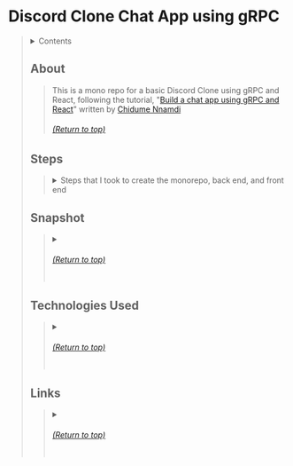 # Discord Clone Chat App using gRPC
> <details>
>   <summary>Contents</summary>
>
>> | [About](https://github.com/mmmoore1313/React-ChatApp-with-gRPC-monorepo#about) | [Technologies Used](https://github.com/mmmoore1313/React-ChatApp-with-gRPC-monorepo#technologies-used) |
>> |--|--|
>> | [Steps](https://github.com/mmmoore1313/React-ChatApp-with-gRPC-monorepo#steps) | [Links](https://github.com/mmmoore1313/React-ChatApp-with-gRPC-monorepo#links) |
>> | [Snappshot](https://github.com/mmmoore1313/React-ChatApp-with-gRPC-monorepo#snapshot) | |
>>
> </details>
>
>
> ## About
>> This is a mono repo for a basic Discord Clone using gRPC and React, following the tutorial, "[Build a chat app using gRPC and React](https://daily.dev/blog/build-a-chat-app-using-grpc-and-reactjs)" written by [Chidume Nnamdi](https://app.daily.dev/chidumennamdi)
>> ###### [(Return to top)](https://github.com/mmmoore1313/React-ChatApp-with-gRPC-monorepo#discord-clone-chat-app-using-grpc)
>
>
> ## Steps
>> <details>
>>  <summary>Steps that I took to create the monorepo, back end, and front end</summary>
>> 
>>> <details>
>>>  <summary><b><a href="https://monorepo.guide/getting-started">Monorepo</a></b></summary>
>>>
>>>> <details>
>>>>  <summary>1. Initialize your repository</summary>
>>>>
>>>>> 1.1- `mkdir <repo name>`  
>>>>> 1.2- `cd <repo name>`  
>>>>> 1.3- `git init`  
>>>>
>>>> </details>
>>>> <details>
>>>>  <summary>2. Add a <code>.gitignore</code></summary>
>>>>
>>>>> 2.1- `touch .gitignore`  
>>>>> 2.2- In the `.gitignore`, add:  
>>>>>> ```
>>>>>> node_modules/
>>>>>> .next
>>>>>> dist
>>>>>> ```
>>>>
>>>> </details>
>>>> <details>
>>>>  <summary>3. Create a <code>package.json</code> file</summary>
>>>>
>>>>> 3.1- Run `npm init`  
>>>>> 3.2- Add the following:  
>>>>>> ```
>>>>>> {
>>>>>>   "name": "@monorepo-starter/root",
>>>>>>   "version": "1.0.0",
>>>>>>   "private": true
>>>>>> } 
>>>>
>>>> </details>
>>>> <details>
>>>>  <summary>4. Set up your packages</summary>
>>>>
>>>>> 4.1- Add to your `package.json`:  
>>>>>>`"workspaces": ["packages/*", "apps/*", "services/*"]`  
>>>>> 4.2- `package.json` example:  
>>>>>> ```
>>>>>> {
>>>>>>   "name": "@monorepo-starter/root",
>>>>>>   "version": "1.0.0",
>>>>>>   "private": true,
>>>>>>   "workspaces": ["packages/*", "apps/*", "services/*"]
>>>>>> }
>>>>>> ```
>>>>
>>>> </details>
>>>> <details>
>>>>  <summary>5. Create a <code>bable.config.js</code> at the root level</summary>
>>>>
>>>>> 5.1- `touch babel.config.js`  
>>>>> 5.2- Add to the `babel.config.js`:
>>>>>> ```
>>>>>> module.exports = {
>>>>>>   presets: ["@babel/preset-env", "@babel/preset-react"],
>>>>>>   plugins: ["@babel/plugin-transform-runtime"]
>>>>>> };
>>>>>> ```  
>>>>> 5.3- Install the babel plugins:  
>>>>>> ```
>>>>>> yarn add @babel/core @babel/plugin-transform-runtime @babel/preset-env @babel/preset-react -W
>>>>>> ```
>>>>
>>>> </details>
>>>
>>> </details>
>>> <details>
>>>  <summary><b>Backend</b></summary>
>>>
>>>>
>>>
>>> </details>
>>> <details>
>>>  <summary><b>Frontend</b></summary>
>>>
>>>>
>>>
>>> </details>
>> ###### [(Return to top)](https://github.com/mmmoore1313/React-ChatApp-with-gRPC-monorepo#discord-clone-chat-app-using-grpc)
>> </details>
>
> ## Snapshot
>> <details>
>>  <summary><summary>
>>
>>>
>>
>> ###### [(Return to top)](https://github.com/mmmoore1313/React-ChatApp-with-gRPC-monorepo#discord-clone-chat-app-using-grpc)
>> </details>
>
> ## Technologies Used
>> <details>
>>  <summary><summary>
>>
>>>
>>
>> ###### [(Return to top)](https://github.com/mmmoore1313/React-ChatApp-with-gRPC-monorepo#discord-clone-chat-app-using-grpc)
>> </details>
>
> ## Links
>> <details>
>>  <summary><summary>
>>
>>>
>>
>> ###### [(Return to top)](https://github.com/mmmoore1313/React-ChatApp-with-gRPC-monorepo#discord-clone-chat-app-using-grpc)
>> </details>
